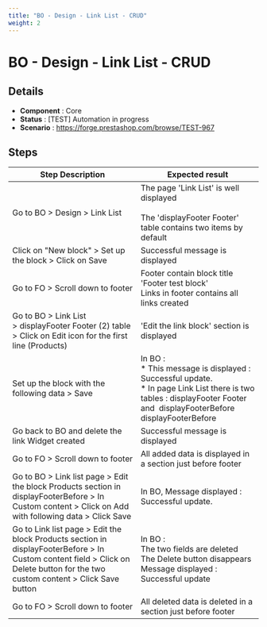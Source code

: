 ```yaml
---
title: "BO - Design - Link List - CRUD"
weight: 2
---
```


# BO - Design - Link List - CRUD
## Details
* **Component** : Core
* **Status** : [TEST] Automation in progress
* **Scenario** : https://forge.prestashop.com/browse/TEST-967

## Steps
| Step Description | Expected result |
| ----- | ----- |
| Go to BO > Design > Link List | The page 'Link List' is well displayed<br><br>The 'displayFooter Footer' table contains two items by default |
| Click on "New block" > Set up the block > Click on Save | Successful message is displayed |
| Go to FO > Scroll down to footer | Footer contain block title 'Footer test block'<br>Links in footer contains all links created |
| Go to BO > Link List > displayFooter Footer (2) table > Click on Edit icon for the first line (Products) | 'Edit the link block' section is displayed |
| Set up the block with the following data > Save | In BO :<br> * This message is displayed : Successful update.<br> * In page Link List there is two tables : displayFooter Footer  and  displayFooterBefore displayFooterBefore |
| Go back to BO and delete the link Widget created | Successful message is displayed |
| Go to FO > Scroll down to footer | All added data is displayed in a section just before footer |
| Go to BO > Link list page > Edit the block Products section in displayFooterBefore > In Custom content > Click on Add with following data > Click Save | In BO, Message displayed : Successful update. |
| Go to Link list page > Edit the block Products section in displayFooterBefore > In Custom content field > Click on Delete button for the two custom content > Click Save button | In BO :<br>The two fields are deleted<br>The Delete button disappears<br>Message displayed : Successful update |
| Go to FO > Scroll down to footer | All deleted data is deleted in a section just before footer |
